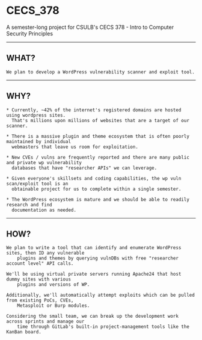 # CECS_378
A semester-long project for CSULB's CECS 378 - Intro to Computer Security Principles

--------------------------------------------------------------------------------------
## WHAT?

	We plan to develop a WordPress vulnerability scanner and exploit tool.
--------------------------------------------------------------------------------------
## WHY?
	* Currently, ~42% of the internet's registered domains are hosted using wordpress sites.
	  That's millions upon millions of websites that are a target of our scanner.

	* There is a massive plugin and theme ecosystem that is often poorly maintained by individual
	  webmasters that leave us room for exploitation.

	* New CVEs / vulns are frequently reported and there are many public and private wp vulnerability
	  databases that have "researcher APIs" we can leverage.

	* Given everyone's skillsets and coding capabilities, the wp vuln scan/exploit tool is an
	  obtainable project for us to complete within a single semester.

	* The WordPress ecosystem is mature and we should be able to readily research and find
	  documentation as needed.
--------------------------------------------------------------------------------------
## HOW?
	We plan to write a tool that can identify and enumerate WordPress sites, then ID any vulnerable
	    plugins and themes by querying vulnDBs with free "researcher account level" API calls.
	
	We'll be using virtual private servers running Apache24 that host dummy sites with various
	    plugins and versions of WP.
	
	Additionally, we'll automatically attempt exploits which can be pulled from existing PoCs, CVEs,
	    Metasploit or Burp modules.
	
	Considering the small team, we can break up the development work across sprints and manage our
	    time through GitLab's built-in project-management tools like the KanBan board.
